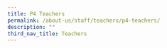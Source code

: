 ```yaml
---
title: P4 Teachers
permalink: /about-us/staff/teachers/p4-teachers/
description: ""
third_nav_title: Teachers
---
```

